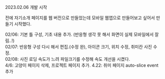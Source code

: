 2023.02.06 개발 시작

전에 자기소개 페이지를 웹 버전으로 만들었는데 모바일 웹앱으로 만들어보고 싶어서 만들기 시작했다.

02/06: 기본 틀 구성, 기초 내용 추가. (반응형 생각 못 해서 화면이 실제 모바일에서 잘림..!)<br>
02/07: 반응형 구성 다시 해서 편집.(수정 완), 아이콘 크기, 위치 수정, 취미칸 사진 수정.<br>
02/08: 사진 로딩 속도가 느려 파일크기를 수정해 속도 개선을 시켰다.<br>
4/6: 고양이 페이지 삭제, 프로젝트 페이지 추가.
4.22: 취미 페이지 auto-slice event 추가
